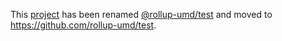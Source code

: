 This [project](https://module.kopaxgroup.com/rollup-umd/test) has been renamed [@rollup-umd/test](https://www.npmjs.com/package/@rollup-umd/test) and moved to https://github.com/rollup-umd/test.
